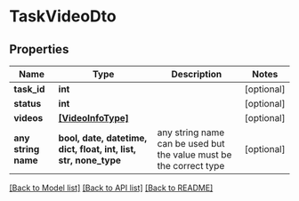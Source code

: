 # TaskVideoDto


## Properties
Name | Type | Description | Notes
------------ | ------------- | ------------- | -------------
**task_id** | **int** |  | [optional] 
**status** | **int** |  | [optional] 
**videos** | [**[VideoInfoType]**](VideoInfoType.md) |  | [optional] 
**any string name** | **bool, date, datetime, dict, float, int, list, str, none_type** | any string name can be used but the value must be the correct type | [optional]

[[Back to Model list]](../README.md#documentation-for-models) [[Back to API list]](../README.md#documentation-for-api-endpoints) [[Back to README]](../README.md)


